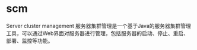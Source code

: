 # scm
Server cluster management
服务器集群管理是一个基于Java的服务器集群管理工具，可以通过Web界面对服务器进行管理，包括服务器的启动、停止、重启、部署、监控等功能。
